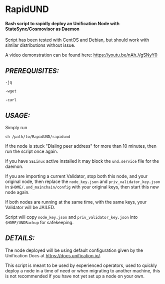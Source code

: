 # RapidUND
#### Bash script to rapidly deploy an Unification Node with StateSync/Cosmovisor as Daemon

Script has been tested with CentOS and Debian, but should work with similar distributions without issue.

A video demonstration can be found here:
https://youtu.be/nAh_VgSNyY0

## *PREREQUISITES:*
```
-jq

-wget

-curl
```

## *USAGE:*

Simply run 
```
sh /path/to/RapidUND/rapidund
```

If the node is stuck "Dialing peer address" for more than 10 minutes, then run the script once again.

If you have `SELinux` active installed it may block the `und.service` file for the daemon.

If you are importing a current Validator, stop both this node, and your original node, then replace the `node_key.json` and `priv_validator_key.json` in `$HOME/.und_mainchain/config` with your original keys, then start this new node again. 

If both nodes are running at the same time, with the same keys, your Validator will be JAILED.

Script will copy `node_key.json` and `priv_validator_key.json` into `$HOME/UNDBackup` for safekeeping.

## *DETAILS:*

The node deployed will be using default configuration given by the Unification Docs at https://docs.unification.io/.

This script is meant to be used by experienced operators, used to quickly deploy a node in a time of need or when migrating to another machine, this is not recommended if you have not yet set up a node on your own.



